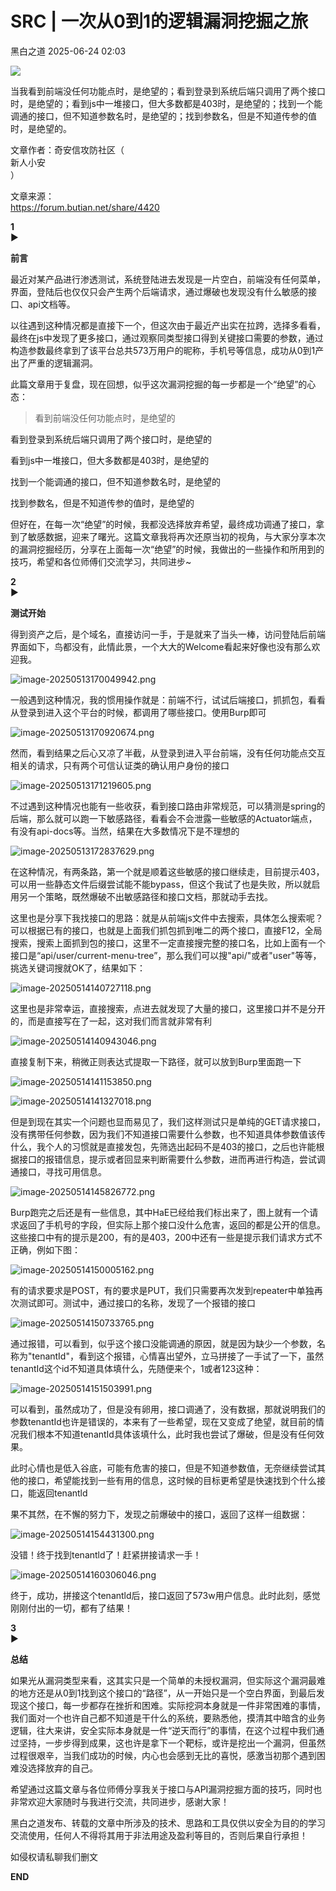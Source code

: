 #  SRC | 一次从0到1的逻辑漏洞挖掘之旅  
 黑白之道   2025-06-24 02:03  
  
![](https://mmbiz.qpic.cn/mmbiz_gif/3xxicXNlTXLicwgPqvK8QgwnCr09iaSllrsXJLMkThiaHibEntZKkJiaicEd4ibWQxyn3gtAWbyGqtHVb0qqsHFC9jW3oQ/640?wx_fmt=gif "")  
  
当我看到前端没任何功能点时，是绝望的；看到登录到系统后端只调用了两个接口时，是绝望的；看到js中一堆接口，但大多数都是403时，是绝望的；找到一个能调通的接口，但不知道参数名时，是绝望的；找到参数名，但是不知道传参的值时，是绝望的。  
  
文章作者：奇安信攻防社区（  
新人小安  
）  
  
文章来源：  
https://forum.butian.net/share/4420  
  
  
**1**  
►  
  
**前言**  
  
  
最近对某产品进行渗透测试，系统登陆进去发现是一片空白，前端没有任何菜单，界面，登陆后也仅仅只会产生两个后端请求，通过爆破也发现没有什么敏感的接口、api文档等。  
  
以往遇到这种情况都是直接下一个，但这次由于最近产出实在拉跨，选择多看看，最终在js中发现了更多接口，通过观察同类型接口得到关键接口需要的参数，通过构造参数最终拿到了该平台总共573万用户的昵称，手机号等信息，成功从0到1产出了严重的逻辑漏洞。  
  
此篇文章用于复盘，现在回想，似乎这次漏洞挖掘的每一步都是一个“绝望”的心态：  
> 看到前端没任何功能点时，是绝望的  
  
看到登录到系统后端只调用了两个接口时，是绝望的  
  
看到js中一堆接口，但大多数都是403时，是绝望的  
  
找到一个能调通的接口，但不知道参数名时，是绝望的  
  
找到参数名，但是不知道传参的值时，是绝望的  
  
  
但好在，在每一次“绝望”的时候，我都没选择放弃希望，最终成功调通了接口，拿到了敏感数据，迎来了曙光。这篇文章我将再次还原当初的视角，与大家分享本次的漏洞挖掘经历，分享在上面每一次“绝望”的时候，我做出的一些操作和所用到的技巧，希望和各位师傅们交流学习，共同进步~  
  
  
**2**  
►  
  
**测试开始**  
  
  
得到资产之后，是个域名，直接访问一手，于是就来了当头一棒，访问登陆后前端界面如下，鸟都没有，此情此景，一个大大的Welcome看起来好像也没有那么欢迎我。  
  
![image-20250513170049942.png](https://mmbiz.qpic.cn/mmbiz_png/XoIcX2HtlUDVibkspLtIJ9eHy5e4SOpJVYngPbSf1v1qhTQic9G8BLCWhicFh6tysl2tpITxqHxaMAMxrnHB7wFeQ/640?wx_fmt=png&from=appmsg&watermark=1&tp=wxpic&wxfrom=5&wx_lazy=1 "")  
  
一般遇到这种情况，我的惯用操作就是：前端不行，试试后端接口，抓抓包，看看从登录到进入这个平台的时候，都调用了哪些接口。使用Burp即可  
  
![image-20250513170920674.png](https://mmbiz.qpic.cn/mmbiz_png/XoIcX2HtlUDVibkspLtIJ9eHy5e4SOpJVmytUMunLHvP80YkqUcAHe3mpYLqRrIdiaNEouhFEWyiaoUOGQcIUaibXg/640?wx_fmt=png&from=appmsg&tp=wxpic&wxfrom=5&wx_lazy=1 "")  
  
然而，看到结果之后心又凉了半截，从登录到进入平台前端，没有任何功能点交互相关的请求，只有两个可信认证类的确认用户身份的接口  
  
![image-20250513171219605.png](https://mmbiz.qpic.cn/mmbiz_png/XoIcX2HtlUDVibkspLtIJ9eHy5e4SOpJVs5Mgx7JvY3vvQDx6r630SzEEibaJF0Rj0S3kZTbyU8n74rlpmAXc6HQ/640?wx_fmt=png&from=appmsg&watermark=1&tp=wxpic&wxfrom=5&wx_lazy=1 "")  
  
不过遇到这种情况也能有一些收获，看到接口路由非常规范，可以猜测是spring的后端，那么就可以跑一下敏感路径，看看会不会泄露一些敏感的Actuator端点，有没有api-docs等。当然，结果在大多数情况下是不理想的  
  
![image-20250513172837629.png](https://mmbiz.qpic.cn/mmbiz_png/XoIcX2HtlUDVibkspLtIJ9eHy5e4SOpJVK6p8dmXsGEByDs9q2J2MJQjDvcZGENG2a9vgqBJkhaaTKrAicibibibMbQ/640?wx_fmt=png&from=appmsg&watermark=1&tp=wxpic&wxfrom=5&wx_lazy=1 "")  
  
在这种情况，有两条路，第一个就是顺着这些敏感的接口继续走，目前提示403，可以用一些静态文件后缀尝试能不能bypass，但这个我试了也是失败，所以就启用另一个策略，既然爆破不出敏感路径和接口文档，那就动手去找。  
  
这里也是分享下我找接口的思路：就是从前端js文件中去搜索，具体怎么搜索呢？可以根据已有的接口，也就是上面我们抓包抓到唯二的两个接口，直接F12，全局搜索，搜索上面抓到包的接口，这里不一定直接搜完整的接口名，比如上面有一个接口是“api/user/current-menu-tree”，那么我们可以搜"api/"或者"user"等等，挑选关键词搜就OK了，结果如下：  
  
![image-20250514140727118.png](https://mmbiz.qpic.cn/mmbiz_png/XoIcX2HtlUDVibkspLtIJ9eHy5e4SOpJVDYjRcMZEsZILUtedrds0fW8dEU4ycFT2jjcPlovgNFupuxBZlZTCLw/640?wx_fmt=png&from=appmsg&watermark=1&tp=wxpic&wxfrom=5&wx_lazy=1 "")  
  
这里也是非常幸运，直接搜索，点进去就发现了大量的接口，这里接口并不是分开的，而是直接写在了一起，这对我们而言就非常有利  
  
![image-20250514140943046.png](https://mmbiz.qpic.cn/mmbiz_png/XoIcX2HtlUDVibkspLtIJ9eHy5e4SOpJV9HqFKO4nnVmfwJbqqVDr3t8Y65mIMswDByic7AeQLamNoXhFr48E0icA/640?wx_fmt=png&from=appmsg&watermark=1&tp=wxpic&wxfrom=5&wx_lazy=1 "")  
  
直接复制下来，稍微正则表达式提取一下路径，就可以放到Burp里面跑一下  
  
![image-20250514141153850.png](https://mmbiz.qpic.cn/mmbiz_png/XoIcX2HtlUDVibkspLtIJ9eHy5e4SOpJVmvLiaF0Dwrwj9j8ce7c4UFsdI1KjQfoR7icB4pH2gTVYO6iaWSRSKl6Eg/640?wx_fmt=png&from=appmsg&watermark=1&tp=wxpic&wxfrom=5&wx_lazy=1 "")  
  
![image-20250514141327018.png](https://mmbiz.qpic.cn/mmbiz_png/XoIcX2HtlUDVibkspLtIJ9eHy5e4SOpJV2MAPNC24aib4u5USISO05BOBjnOs6AYoicK57hQOTwwQ4ntWfpZgibR4w/640?wx_fmt=png&from=appmsg&watermark=1&tp=wxpic&wxfrom=5&wx_lazy=1 "")  
  
但是到现在其实一个问题也显而易见了，我们这样测试只是单纯的GET请求接口，没有携带任何参数，因为我们不知道接口需要什么参数，也不知道具体参数值该传什么，我个人的习惯就是直接发包，先筛选出起码不是403的接口，之后也许能根据接口的报错信息，提示或者回显来判断需要什么参数，进而再进行构造，尝试调通接口，寻找可用信息。  
  
![image-20250514145826772.png](https://mmbiz.qpic.cn/mmbiz_png/XoIcX2HtlUDVibkspLtIJ9eHy5e4SOpJVM70L99AlVps8RtEicnTB7pULLZFk1oibYtMGPpJX9f8dAicaTfUvBRBiaA/640?wx_fmt=png&from=appmsg&watermark=1&tp=wxpic&wxfrom=5&wx_lazy=1 "")  
  
Burp跑完之后还是有一些信息，其中HaE已经给我们标出来了，图上就有一个请求返回了手机号的字段，但实际上那个接口没什么危害，返回的都是公开的信息。这些接口中有的提示是200，有的是403，200中还有一些是提示我们请求方式不正确，例如下图：  
  
![image-20250514150005162.png](https://mmbiz.qpic.cn/mmbiz_png/XoIcX2HtlUDVibkspLtIJ9eHy5e4SOpJVwadALndVlF6iaNKL2QXn8Su67LQWsujMSMsmXt3glurrSc5OgqMX6rw/640?wx_fmt=png&from=appmsg&watermark=1&tp=wxpic&wxfrom=5&wx_lazy=1 "")  
  
有的请求要求是POST，有的要求是PUT，我们只需要再次发到repeater中单独再次测试即可。测试中，通过接口的名称，发现了一个报错的接口  
  
![image-20250514150733765.png](https://mmbiz.qpic.cn/mmbiz_png/XoIcX2HtlUDVibkspLtIJ9eHy5e4SOpJViauJHxFYBibOxDYME2Xt7YfuQQkiaW8NeTaIEDBeOTDxWvO4SUz8OfRxQ/640?wx_fmt=png&from=appmsg&watermark=1&tp=wxpic&wxfrom=5&wx_lazy=1 "")  
  
通过报错，可以看到，似乎这个接口没能调通的原因，就是因为缺少一个参数，名称为"tenantId"，看到这个报错，心情喜出望外，立马拼接了一手试了一下，虽然tenantId这个id不知道具体填什么，先随便来个，1或者123这种：  
  
![image-20250514151503991.png](https://mmbiz.qpic.cn/mmbiz_png/XoIcX2HtlUDVibkspLtIJ9eHy5e4SOpJVUqw7on40flXNso4vBpn4ib7XGhhYRRibibx3QU2uL0MZyr4aG8Qtq67LA/640?wx_fmt=png&from=appmsg&watermark=1&tp=wxpic&wxfrom=5&wx_lazy=1 "")  
  
可以看到，虽然成功了，但是没有卵用，接口调通了，没有数据，那就说明我们的参数tenantId也许是错误的，本来有了一些希望，现在又变成了绝望，就目前的情况我们根本不知道tenantId具体该填什么，此时我也尝试了爆破，但是没有任何效果。  
  
此时心情也是低入谷底，可能有危害的接口，但是不知道参数值，无奈继续尝试其他的接口，希望能找到一些有用的信息，这时候的目标更希望是快速找到个什么接口，能返回tenantld  
  
果不其然，在不懈的努力下，发现之前爆破中的接口，返回了这样一组数据：  
  
![image-20250514154431300.png](https://mmbiz.qpic.cn/mmbiz_png/XoIcX2HtlUDVibkspLtIJ9eHy5e4SOpJVZKicwP9gQmOVJObibnKHldrydFovWwHKic5OdbSqY4wfqy0KKwR3IjGicg/640?wx_fmt=png&from=appmsg&watermark=1&tp=wxpic&wxfrom=5&wx_lazy=1 "")  
  
没错！终于找到tenantld了！赶紧拼接请求一手！  
  
![image-20250514160306046.png](https://mmbiz.qpic.cn/mmbiz_png/XoIcX2HtlUDVibkspLtIJ9eHy5e4SOpJVzXQic6NxTheoFUHjbqzhn6HsB8exYT55qN4wleHpEIwsoO9G9Hx6VpA/640?wx_fmt=png&from=appmsg&watermark=1&tp=wxpic&wxfrom=5&wx_lazy=1 "")  
  
终于，成功，拼接这个tenantld后，接口返回了573w用户信息。此时此刻，感觉刚刚付出的一切，都有了结果！  
  
  
**3**  
►  
  
**总结**  
  
  
如果光从漏洞类型来看，这其实只是一个简单的未授权漏洞，但实际这个漏洞最难的地方还是从0到1找到这个接口的“路径”，从一开始只是一个空白界面，到最后发现这个接口，每一步都存在挫折和困难。实际挖洞本身就是一件非常困难的事情，我们面对一个也许自己都不知道是干什么的系统，要熟悉他，摸清其中暗含的业务逻辑，往大来讲，安全实际本身就是一件“逆天而行”的事情，在这个过程中我们通过坚持，一步步得到成果，这也许是拿下一个靶标，或许是挖出一个漏洞，但虽然过程很艰辛，当我们成功的时候，内心也会感到无比的喜悦，感激当初那个遇到困难没选择放弃的自己。  
  
希望通过这篇文章与各位师傅分享我关于接口与API漏洞挖掘方面的技巧，同时也非常欢迎大家随时与我进行交流，共同进步，感谢大家！  
  
  
黑白之道发布、转载的文章中所涉及的技术、思路和工具仅供以安全为目的的学习交流使用，任何人不得将其用于非法用途及盈利等目的，否则后果自行承担！  
  
如侵权请私聊我们删文  
  
  
**END**  
  
  
